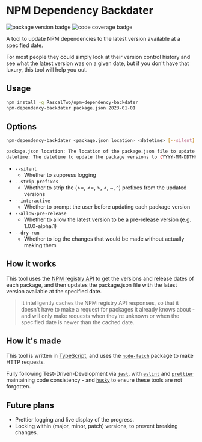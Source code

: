# NPM Dependency Backdater

![package version badge](https://img.shields.io/badge/npm--dependency--backdater-v2.0.0-blue) ![code coverage badge](https://img.shields.io/badge/coverage-100%25-lime)

A tool to update NPM dependencies to the latest version available at a specified date.

For most people they could simply look at their version control history and see what the latest version was on a given date, but if you don't have that luxury, this tool will help you out.

## Usage

```bash
npm install -g RascalTwo/npm-dependency-backdater
npm-dependency-backdater package.json 2023-01-01
```

## Options

```bash
npm-dependency-backdater <package.json location> <datetime> [--silent] [--strip-prefixes] [--interactive] [--allow-pre-release] [--dry-run]

package.json location: The location of the package.json file to update
datetime: The datetime to update the package versions to (YYYY-MM-DDTHH:mm:ssZ)
```

- `--silent`
  - Whether to suppress logging
- `--strip-prefixes`
  - Whether to strip the (>=, <=, >, <, ~, ^) prefixes from the updated versions
- `--interactive`
  - Whether to prompt the user before updating each package version
- `--allow-pre-release`
  - Whether to allow the latest version to be a pre-release version (e.g. 1.0.0-alpha.1)
- `--dry-run`
  - Whether to log the changes that would be made without actually making them

## How it works

This tool uses the [NPM registry API](https://github.com/npm/registry/blob/master/docs/REGISTRY-API.md) to get the versions and release dates of each package, and then updates the package.json file with the latest version available at the specified date.

> It intelligently caches the NPM registry API responses, so that it doesn't have to make a request for packages it already knows about - and will only make requests when they're unknown or when the specified date is newer than the cached date.

## How it's made

This tool is written in [TypeScript](https://www.typescriptlang.org/), and uses the [`node-fetch`](https://www.npmjs.com/package/node-fetch) package to make HTTP requests.

Fully following Test-Driven-Development via [`jest`](https://jestjs.io/), with [`eslint`](https://eslint.org/) and [`prettier`](https://prettier.io/) maintaining code consistency - and [`husky`](https://www.npmjs.com/package/husky) to ensure these tools are not forgotten.

## Future plans

- Prettier logging and live display of the progress.
- Locking within (major, minor, patch) versions, to prevent breaking changes.
